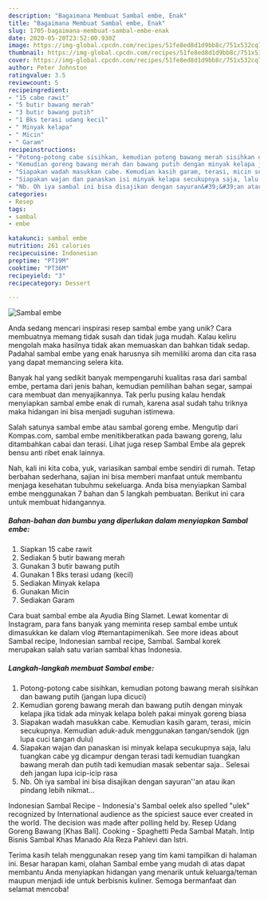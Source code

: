 ```yaml
---
description: "Bagaimana Membuat Sambal embe, Enak"
title: "Bagaimana Membuat Sambal embe, Enak"
slug: 1705-bagaimana-membuat-sambal-embe-enak
date: 2020-05-20T23:52:00.930Z
image: https://img-global.cpcdn.com/recipes/51fe8ed8d1d9bb8c/751x532cq70/sambal-embe-foto-resep-utama.jpg
thumbnail: https://img-global.cpcdn.com/recipes/51fe8ed8d1d9bb8c/751x532cq70/sambal-embe-foto-resep-utama.jpg
cover: https://img-global.cpcdn.com/recipes/51fe8ed8d1d9bb8c/751x532cq70/sambal-embe-foto-resep-utama.jpg
author: Peter Johnston
ratingvalue: 3.5
reviewcount: 5
recipeingredient:
- "15 cabe rawit"
- "5 butir bawang merah"
- "3 butir bawang putih"
- "1 Bks terasi udang kecil"
- " Minyak kelapa"
- " Micin"
- " Garam"
recipeinstructions:
- "Potong-potong cabe sisihkan, kemudian potong bawang merah sisihkan dan bawang putih (jangan lupa dicuci)"
- "Kemudian goreng bawang merah dan bawang putih dengan minyak kelapa jika tidak ada minyak kelapa boleh pakai minyak goreng biasa"
- "Siapakan wadah masukkan cabe. Kemudian kasih garam, terasi, micin secukupnya. Kemudian aduk-aduk menggunakan tangan/sendok (jgn lupa cuci tangan dulu)"
- "Siapakan wajan dan panaskan isi minyak kelapa secukupnya saja, lalu tuangkan cabe yg dicampur dengan terasi tadi kemudian tuangkan bawang merah dan putih tadi kemudian masak sebentar saja.. Selesai deh jangan lupa icip-icip rasa"
- "Nb. Oh iya sambal ini bisa disajikan dengan sayuran&#39;&#39;an atau ikan pindang lebih nikmat..."
categories:
- Resep
tags:
- sambal
- embe

katakunci: sambal embe 
nutrition: 261 calories
recipecuisine: Indonesian
preptime: "PT19M"
cooktime: "PT36M"
recipeyield: "3"
recipecategory: Dessert

---
```



![Sambal embe](https://img-global.cpcdn.com/recipes/51fe8ed8d1d9bb8c/751x532cq70/sambal-embe-foto-resep-utama.jpg)

Anda sedang mencari inspirasi resep sambal embe yang unik? Cara membuatnya memang tidak susah dan tidak juga mudah. Kalau keliru mengolah maka hasilnya tidak akan memuaskan dan bahkan tidak sedap. Padahal sambal embe yang enak harusnya sih memiliki aroma dan cita rasa yang dapat memancing selera kita.

Banyak hal yang sedikit banyak mempengaruhi kualitas rasa dari sambal embe, pertama dari jenis bahan, kemudian pemilihan bahan segar, sampai cara membuat dan menyajikannya. Tak perlu pusing kalau hendak menyiapkan sambal embe enak di rumah, karena asal sudah tahu triknya maka hidangan ini bisa menjadi suguhan istimewa.

Salah satunya sambal embe atau sambal goreng embe. Mengutip dari Kompas.com, sambal embe menitikberatkan pada bawang goreng, lalu ditambahkan cabai dan terasi. Lihat juga resep Sambal Embe ala geprek bensu anti ribet enak lainnya.


Nah, kali ini kita coba, yuk, variasikan sambal embe sendiri di rumah. Tetap berbahan sederhana, sajian ini bisa memberi manfaat untuk membantu menjaga kesehatan tubuhmu sekeluarga. Anda bisa menyiapkan Sambal embe menggunakan 7 bahan dan 5 langkah pembuatan. Berikut ini cara untuk membuat hidangannya.

<!--inarticleads1-->

##### Bahan-bahan dan bumbu yang diperlukan dalam menyiapkan Sambal embe:

1. Siapkan 15 cabe rawit
1. Sediakan 5 butir bawang merah
1. Gunakan 3 butir bawang putih
1. Gunakan 1 Bks terasi udang (kecil)
1. Sediakan  Minyak kelapa
1. Gunakan  Micin
1. Sediakan  Garam


Cara buat sambal embe ala Ayudia Bing Slamet. Lewat komentar di Instagram, para fans banyak yang meminta resep sambal embe untuk dimasukkan ke dalam vlog #temantapimenikah. See more ideas about Sambal recipe, Indonesian sambal recipe, Sambal. Sambal korek merupakan salah satu varian sambal khas Indonesia. 

<!--inarticleads2-->

##### Langkah-langkah membuat Sambal embe:

1. Potong-potong cabe sisihkan, kemudian potong bawang merah sisihkan dan bawang putih (jangan lupa dicuci)
1. Kemudian goreng bawang merah dan bawang putih dengan minyak kelapa jika tidak ada minyak kelapa boleh pakai minyak goreng biasa
1. Siapakan wadah masukkan cabe. Kemudian kasih garam, terasi, micin secukupnya. Kemudian aduk-aduk menggunakan tangan/sendok (jgn lupa cuci tangan dulu)
1. Siapakan wajan dan panaskan isi minyak kelapa secukupnya saja, lalu tuangkan cabe yg dicampur dengan terasi tadi kemudian tuangkan bawang merah dan putih tadi kemudian masak sebentar saja.. Selesai deh jangan lupa icip-icip rasa
1. Nb. Oh iya sambal ini bisa disajikan dengan sayuran&#39;&#39;an atau ikan pindang lebih nikmat...


Indonesian Sambal Recipe - Indonesia&#39;s Sambal oelek also spelled &#34;ulek&#34; recognized by International audience as the spiciest sauce ever created in the world. The decision was made after polling held by. Resep Udang Goreng Bawang [Khas Bali]. Cooking - Spaghetti Peda Sambal Matah. Intip Bisnis Sambal Khas Manado Ala Reza Pahlevi dan Istri. 

Terima kasih telah menggunakan resep yang tim kami tampilkan di halaman ini. Besar harapan kami, olahan Sambal embe yang mudah di atas dapat membantu Anda menyiapkan hidangan yang menarik untuk keluarga/teman maupun menjadi ide untuk berbisnis kuliner. Semoga bermanfaat dan selamat mencoba!
